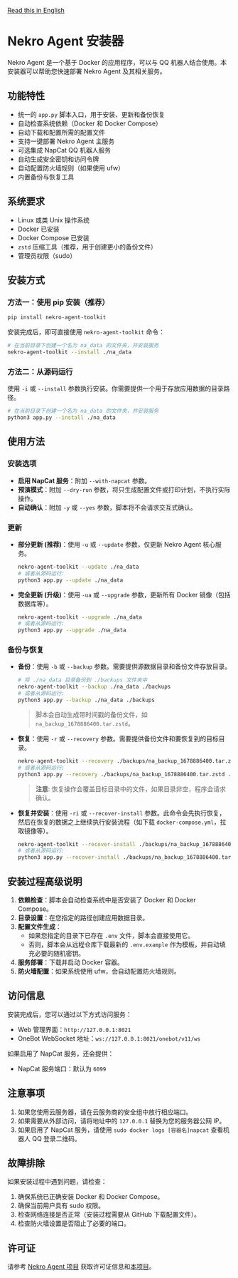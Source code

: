 [Read this in English](./doc/README-EN.md)

# Nekro Agent 安装器

Nekro Agent 是一个基于 Docker 的应用程序，可以与 QQ 机器人结合使用。本安装器可以帮助您快速部署 Nekro Agent 及其相关服务。

## 功能特性

- 统一的 `app.py` 脚本入口，用于安装、更新和备份恢复
- 自动检查系统依赖（Docker 和 Docker Compose）
- 自动下载和配置所需的配置文件
- 支持一键部署 Nekro Agent 主服务
- 可选集成 NapCat QQ 机器人服务
- 自动生成安全密钥和访问令牌
- 自动配置防火墙规则（如果使用 ufw）
- 内置备份与恢复工具

## 系统要求

- Linux 或类 Unix 操作系统
- Docker 已安装
- Docker Compose 已安装
- `zstd` 压缩工具（推荐，用于创建更小的备份文件）
- 管理员权限（sudo）

## 安装方式

### 方法一：使用 pip 安装（推荐）

```bash
pip install nekro-agent-toolkit
```

安装完成后，即可直接使用 `nekro-agent-toolkit` 命令：

```bash
# 在当前目录下创建一个名为 na_data 的文件夹，并安装服务
nekro-agent-toolkit --install ./na_data
```

### 方法二：从源码运行

使用 `-i` 或 `--install` 参数执行安装。你需要提供一个用于存放应用数据的目录路径。

```bash
# 在当前目录下创建一个名为 na_data 的文件夹，并安装服务
python3 app.py --install ./na_data
```

## 使用方法

### 安装选项

- **启用 NapCat 服务**：附加 `--with-napcat` 参数。
- **预演模式**：附加 `--dry-run` 参数，将只生成配置文件或打印计划，不执行实际操作。
- **自动确认**：附加 `-y` 或 `--yes` 参数，脚本将不会请求交互式确认。

### 更新

- **部分更新 (推荐)**：使用 `-u` 或 `--update` 参数，仅更新 Nekro Agent 核心服务。
  ```bash
  nekro-agent-toolkit --update ./na_data
  # 或者从源码运行:
  python3 app.py --update ./na_data
  ```

- **完全更新 (升级)**：使用 `-ua` 或 `--upgrade` 参数，更新所有 Docker 镜像（包括数据库等）。
  ```bash
  nekro-agent-toolkit --upgrade ./na_data
  # 或者从源码运行:
  python3 app.py --upgrade ./na_data
  ```

### 备份与恢复

- **备份**：使用 `-b` 或 `--backup` 参数。需要提供源数据目录和备份文件存放目录。
  ```bash
  # 将 ./na_data 目录备份到 ./backups 文件夹中
  nekro-agent-toolkit --backup ./na_data ./backups
  # 或者从源码运行:
  python3 app.py --backup ./na_data ./backups
  ```
  > 脚本会自动生成带时间戳的备份文件，如 `na_backup_1678886400.tar.zstd`。

- **恢复**：使用 `-r` 或 `--recovery` 参数。需要提供备份文件和要恢复到的目标目录。
  ```bash
  nekro-agent-toolkit --recovery ./backups/na_backup_1678886400.tar.zstd ./na_data_new
  # 或者从源码运行:
  python3 app.py --recovery ./backups/na_backup_1678886400.tar.zstd ./na_data_new
  ```
  > **注意**: 恢复操作会覆盖目标目录中的文件，如果目录非空，程序会请求确认。

- **恢复并安装**：使用 `-ri` 或 `--recover-install` 参数。此命令会先执行恢复，然后在恢复的数据之上继续执行安装流程（如下载 `docker-compose.yml`，拉取镜像等）。
  ```bash
  nekro-agent-toolkit --recover-install ./backups/na_backup_1678886400.tar.zstd ./na_data_new
  # 或者从源码运行:
  python3 app.py --recover-install ./backups/na_backup_1678886400.tar.zstd ./na_data_new
  ```

## 安装过程高级说明

1. **依赖检查**：脚本会自动检查系统中是否安装了 Docker 和 Docker Compose。
2. **目录设置**：在您指定的路径创建应用数据目录。
3. **配置文件生成**：
    - 如果您指定的目录下已存在 `.env` 文件，脚本会直接使用它。
    - 否则，脚本会从远程仓库下载最新的 `.env.example` 作为模板，并自动填充必要的随机密钥。
4. **服务部署**：下载并启动 Docker 容器。
5. **防火墙配置**：如果系统使用 ufw，会自动配置防火墙规则。

## 访问信息

安装完成后，您可以通过以下方式访问服务：

- Web 管理界面：`http://127.0.0.1:8021`
- OneBot WebSocket 地址：`ws://127.0.0.1:8021/onebot/v11/ws`

如果启用了 NapCat 服务，还会提供：
- NapCat 服务端口：默认为 `6099`

## 注意事项

1. 如果您使用云服务器，请在云服务商的安全组中放行相应端口。
2. 如果需要从外部访问，请将地址中的 `127.0.0.1` 替换为您的服务器公网 IP。
3. 如果启用了 NapCat 服务，请使用 `sudo docker logs [容器名]napcat` 查看机器人 QQ 登录二维码。

## 故障排除

如果安装过程中遇到问题，请检查：

1. 确保系统已正确安装 Docker 和 Docker Compose。
2. 确保当前用户具有 sudo 权限。
3. 检查网络连接是否正常（安装过程需要从 GitHub 下载配置文件）。
4. 检查防火墙设置是否阻止了必要的端口。

## 许可证

请参考 [Nekro Agent 项目](https://github.com/KroMiose/nekro-agent) 获取许可证信息和[本项目](./LICENSE)。